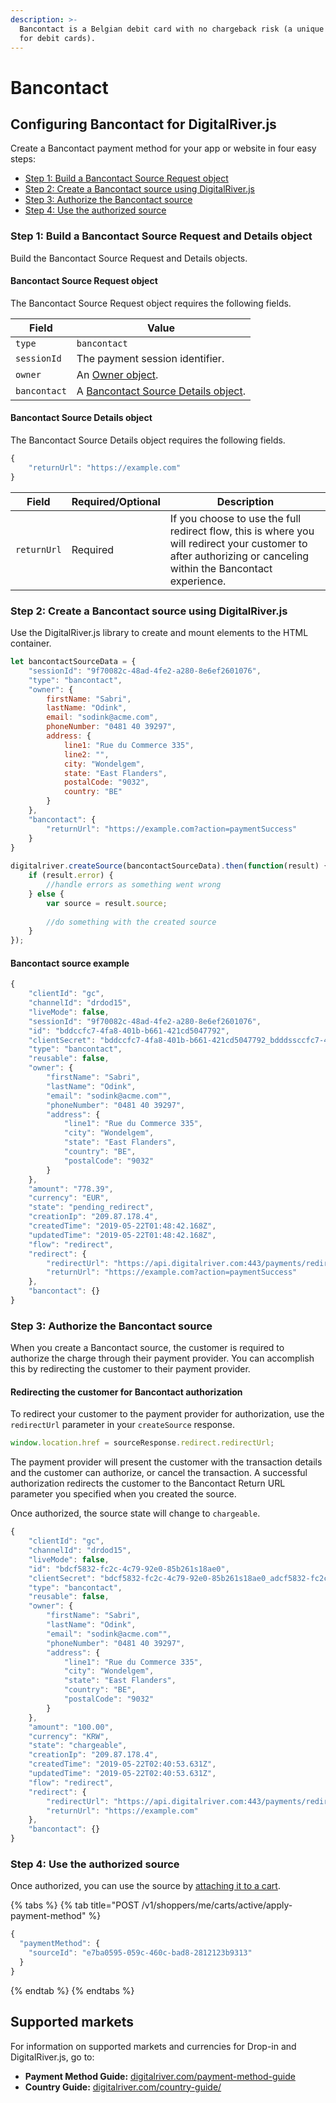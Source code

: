 ```yaml
---
description: >-
  Bancontact is a Belgian debit card with no chargeback risk (a unique feature
  for debit cards).
---
```


# Bancontact

## Configuring Bancontact for DigitalRiver.js

Create a Bancontact payment method for your app or website in four easy steps:

* [Step 1: Build a Bancontact Source Request object](bancontact.md#step-1-build-a-bancontact-source-request-and-details-object)
* [Step 2: Create a Bancontact source using DigitalRiver.js](bancontact.md#step-2-create-a-bancontact-source-using-digitalriver.js)
* [Step 3: Authorize the Bancontact source](bancontact.md#step-3-authorize-the-bancontact-source)
* [Step 4: Use the authorized source](bancontact.md#step-4-use-the-authorized-source)

### Step 1: Build a Bancontact Source Request and Details object

Build the Bancontact Source Request and Details objects.&#x20;

#### Bancontact Source Request object

The Bancontact Source Request object requires the following fields.

| Field        | Value                                                                                 |
| ------------ | ------------------------------------------------------------------------------------- |
| `type`       | `bancontact`                                                                          |
| `sessionId`  | The payment session identifier.                                                       |
| `owner`      | An [Owner object](common-payment-objects.md#owner-object).                            |
| `bancontact` | A [Bancontact Source Details object](bancontact.md#bancontact-source-details-object). |

#### Bancontact Source Details object

The Bancontact Source Details object requires the following fields.

```javascript
{
    "returnUrl": "https://example.com"
}
```

| Field       | Required/Optional | Description                                                                                                                                                    |
| ----------- | ----------------- | -------------------------------------------------------------------------------------------------------------------------------------------------------------- |
| `returnUrl` | Required          | If you choose to use the full redirect flow, this is where you will redirect your customer to after authorizing or canceling within the Bancontact experience. |

### Step 2: Create a Bancontact source using DigitalRiver.js

Use the DigitalRiver.js library to create and mount elements to the HTML container.

```javascript
let bancontactSourceData = {
    "sessionId": "9f70082c-48ad-4fe2-a280-8e6ef2601076",
    "type": "bancontact",
    "owner": {
        firstName: "Sabri",
        lastName: "Odink",
        email: "sodink@acme.com",
        phoneNumber: "0481 40 39297",
        address: {
            line1: "Rue du Commerce 335",
            line2: "",
            city: "Wondelgem",
            state: "East Flanders",            
            postalCode: "9032",
            country: "BE"
        }
    },
    "bancontact": {
        "returnUrl": "https://example.com?action=paymentSuccess"
    }
}
 
digitalriver.createSource(bancontactSourceData).then(function(result) {
    if (result.error) {
        //handle errors as something went wrong
    } else {
        var source = result.source;
     
        //do something with the created source
    }
});
```

#### Bancontact source example

```javascript
{
    "clientId": "gc",
    "channelId": "drdod15",
    "liveMode": false,
    "sessionId": "9f70082c-48ad-4fe2-a280-8e6ef2601076",
    "id": "bddccfc7-4fa8-401b-b661-421cd5047792",
    "clientSecret": "bddccfc7-4fa8-401b-b661-421cd5047792_bdddssccfc7-4fa8-401b-b661-421cd5047792",
    "type": "bancontact",
    "reusable": false,
    "owner": {
        "firstName": "Sabri",
        "lastName": "Odink",
        "email": "sodink@acme.com"",
        "phoneNumber": "0481 40 39297",
        "address": {
            "line1": "Rue du Commerce 335",
            "city": "Wondelgem",
            "state": "East Flanders",
            "country": "BE",
            "postalCode": "9032"
        }
    },
    "amount": "778.39",
    "currency": "EUR",
    "state": "pending_redirect",
    "creationIp": "209.87.178.4",
    "createdTime": "2019-05-22T01:48:42.168Z",
    "updatedTime": "2019-05-22T01:48:42.168Z",
    "flow": "redirect",
    "redirect": {
        "redirectUrl": "https://api.digitalriver.com:443/payments/redirects/4e478578-843a-48a5-beef-66c0dae99f5d?apiKey=pk_test_6cb0fe9ce3124093a9ad906f6c589e2d",
        "returnUrl": "https://example.com?action=paymentSuccess"
    },
    "bancontact": {}
}
```

### Step 3: Authorize the Bancontact source

When you create a Bancontact source, the customer is required to authorize the charge through their payment provider. You can accomplish this by redirecting the customer to their payment provider.

#### Redirecting the customer for Bancontact authorization

To redirect your customer to the payment provider for authorization, use the `redirectUrl` parameter in your `createSource` response.

```javascript
window.location.href = sourceResponse.redirect.redirectUrl;
```

The payment provider will present the customer with the transaction details and the customer can authorize, or cancel the transaction. A successful authorization redirects the customer to the Bancontact Return URL parameter you specified when you created the source.

Once authorized, the source state will change to `chargeable`.

```javascript
{
    "clientId": "gc",
    "channelId": "drdod15",
    "liveMode": false,
    "id": "bdcf5832-fc2c-4c79-92e0-85b261s18ae0",
    "clientSecret": "bdcf5832-fc2c-4c79-92e0-85b261s18ae0_adcf5832-fc2c-4c79-92e0-85b261s18ae0",
    "type": "bancontact",
    "reusable": false,
    "owner": {
        "firstName": "Sabri",
        "lastName": "Odink",
        "email": "sodink@acme.com"",
        "phoneNumber": "0481 40 39297",
        "address": {
            "line1": "Rue du Commerce 335",
            "city": "Wondelgem",
            "state": "East Flanders",
            "country": "BE",
            "postalCode": "9032"
        }
    },
    "amount": "100.00",
    "currency": "KRW",
    "state": "chargeable",
    "creationIp": "209.87.178.4",
    "createdTime": "2019-05-22T02:40:53.631Z",
    "updatedTime": "2019-05-22T02:40:53.631Z",
    "flow": "redirect",
    "redirect": {
        "redirectUrl": "https://api.digitalriver.com:443/payments/redirects/06e428cf-e23e-4ee9-b64f-ce17de062fd1?apiKey=pk_test_6cb0fe9ce312d093a9ad906f6c589e2d",
        "returnUrl": "https://example.com"
    },
    "bancontact": {}
}
```

### Step 4: Use the authorized source

Once authorized, you can use the source by [attaching it to a cart](../../../cart/attaching-a-payment-method-to-a-cart-or-customer.md#attaching-a-payment-method-to-an-order-or-cart).

{% tabs %}
{% tab title="POST /v1/shoppers/me/carts/active/apply-payment-method" %}
```javascript
{
  "paymentMethod": {
    "sourceId": "e7ba0595-059c-460c-bad8-2812123b9313"
  }
}
```
{% endtab %}
{% endtabs %}

## Supported markets

For information on supported markets and currencies for Drop-in and DigitalRiver.js, go to:&#x20;

* **Payment Method Guide:** [digitalriver.com/payment-method-guide](https://www.digitalriver.com/payment-method-guide/)
* **Country Guide:** [digitalriver.com/country-guide/](https://www.digitalriver.com/country-guide/)
